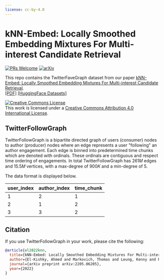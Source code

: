 ```yaml
---
license: cc-by-4.0
---
```



# kNN-Embed: Locally Smoothed Embedding Mixtures For Multi-interest Candidate Retrieval
[![PRs Welcome](https://img.shields.io/badge/PRs-welcome-green.svg?style=flat-square)](http://makeapullrequest.com)
[![arXiv](https://img.shields.io/badge/arXiv-2201.11675-b31b1b.svg)](https://arxiv.org/pdf/2205.06205.pdf)

This repo contains the TwitterFaveGraph dataset from our paper [kNN-Embed: Locally Smoothed Embedding Mixtures For Multi-interest Candidate Retrieval](https://arxiv.org/pdf/2205.06205.pdf). <br />
[[PDF]]()
[[HuggingFace Datasets]](https://huggingface.co/Twitter)

<a rel="license" href="http://creativecommons.org/licenses/by/4.0/"><img alt="Creative Commons License" style="border-width:0" src="https://i.creativecommons.org/l/by/4.0/88x31.png" /></a><br />This work is licensed under a <a rel="license" href="http://creativecommons.org/licenses/by/4.0/">Creative Commons Attribution 4.0 International License</a>.

## TwitterFollowGraph

TwitterFollowGraph is a bipartite directed graph of users (consumer) nodes to author (producer) nodes where an edge represents a user "following" an author engagement. Each edge is binned into predetermined time chunks which are denoted with ordinals. These ordinals are contiguous and respect time ordering of engagements. In total TwitterFollowGraph has 261𝑀 edges and 15.5𝑀 vertices, with a max-degree of 900𝐾 and a min-degree of 5.

The data format is displayed below.

| user_index | author_index | time_chunk |
| ------------- | ------------- |  ---- |
| 1   | 2 | 1 |
| 2   | 1 | 2 |
| 3   | 3 | 2 |

## Citation
If you use TwitterFollowGraph in your work, please cite the following:
```bib
@article{el2022knn,
  title={kNN-Embed: Locally Smoothed Embedding Mixtures For Multi-interest Candidate Retrieval},
  author={El-Kishky, Ahmed and Markovich, Thomas and Leung, Kenny and Portman, Frank and Haghighi, Aria and Xiao, Ying},
  journal={arXiv preprint arXiv:2205.06205},
  year={2022}
}
```